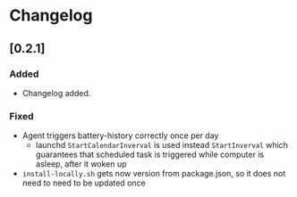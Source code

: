# Changelog

## [0.2.1]

### Added
- Changelog added.
### Fixed
- Agent triggers battery-history correctly once per day
  - launchd `StartCalendarInverval` is used instead `StartInverval` which guarantees that scheduled task is triggered while computer is asleep, after it woken up
- `install-locally.sh` gets now version from package.json, so it does not need to need to be updated once  
